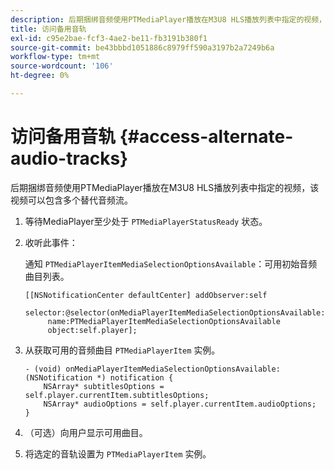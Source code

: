 ```yaml
---
description: 后期捆绑音频使用PTMediaPlayer播放在M3U8 HLS播放列表中指定的视频，该视频可以包含多个替代音频流。
title: 访问备用音轨
exl-id: c95e2bae-fcf3-4ae2-be11-fb3191b380f1
source-git-commit: be43bbbd1051886c8979ff590a3197b2a7249b6a
workflow-type: tm+mt
source-wordcount: '106'
ht-degree: 0%

---
```


# 访问备用音轨 {#access-alternate-audio-tracks}

后期捆绑音频使用PTMediaPlayer播放在M3U8 HLS播放列表中指定的视频，该视频可以包含多个替代音频流。

1. 等待MediaPlayer至少处于 `PTMediaPlayerStatusReady` 状态。
1. 收听此事件：

   通知 `PTMediaPlayerItemMediaSelectionOptionsAvailable`：可用初始音频曲目列表。

   ```
   [[NSNotificationCenter defaultCenter] addObserver:self 
        selector:@selector(onMediaPlayerItemMediaSelectionOptionsAvailable:) 
        name:PTMediaPlayerItemMediaSelectionOptionsAvailable  
        object:self.player];
   ```

1. 从获取可用的音频曲目 `PTMediaPlayerItem` 实例。

   ```
   - (void) onMediaPlayerItemMediaSelectionOptionsAvailable:(NSNotification *) notification { 
       NSArray* subtitlesOptions = self.player.currentItem.subtitlesOptions; 
       NSArray* audioOptions = self.player.currentItem.audioOptions; 
   }
   ```

1. （可选）向用户显示可用曲目。
1. 将选定的音轨设置为 `PTMediaPlayerItem` 实例。

